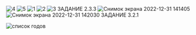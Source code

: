 ![4](https://user-images.githubusercontent.com/71066990/210051964-ab07c4d1-f9be-4126-b0b8-de57c5b45de5.jpg)
![5](https://user-images.githubusercontent.com/71066990/210051966-60f55f80-7a62-4eca-99e4-51d79dcac1f2.jpg)
![1](https://user-images.githubusercontent.com/71066990/210051967-dabfb871-bc7f-406c-ad84-1d9d1710262f.jpg)
![2](https://user-images.githubusercontent.com/71066990/210051961-2aac0cd7-e350-4f6a-98ee-d098fb70971f.jpg)
![3](https://user-images.githubusercontent.com/71066990/210051963-7feaa7ac-102d-4573-9ff9-da640707f7b1.jpg)
ЗАДАНИЕ 2.3.3
![Снимок экрана 2022-12-31 141405](https://user-images.githubusercontent.com/71066990/210131659-6cfdf830-e656-4b70-a7a0-224d3c26cb12.jpg)
![Снимок экрана 2022-12-31 142030](https://user-images.githubusercontent.com/71066990/210131660-1eb770c5-25d7-4783-ba0c-9f3a3220279f.jpg)
ЗАДАНИЕ 3.2.1

![список годов](https://user-images.githubusercontent.com/71066990/210135097-8ee45402-6691-4431-b11b-4839f70e5136.jpg)
